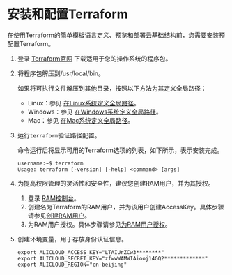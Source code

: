 # 安装和配置Terraform

在使用Terraform的简单模板语言定义、预览和部署云基础结构前，您需要安装预配置Terraform。

1.  登录 [Terraform官网](https://www.terraform.io/downloads.html) 下载适用于您的操作系统的程序包。

2.  将程序包解压到/usr/local/bin。

    如果将可执行文件解压到其他目录，按照以下方法为其定义全局路径：

    -   Linux：参见 [在Linux系统定义全局路径](https://stackoverflow.com/questions/14637979/how-to-permanently-set-path-on-linux-unix)。
    -   Windows：参见 [在Windows系统定义全局路径](https://stackoverflow.com/questions/1618280/where-can-i-set-path-to-make-exe-on-windows)。
    -   Mac：参见 [在Mac系统定义全局路径](https://stackoverflow.com/questions/14637979/how-to-permanently-set-path-on-linux-unix)。
3.  运行`terraform`验证路径配置。

    命令运行后将显示可用的Terraform选项的列表，如下所示，表示安装完成。

    ```
    username:~$ terraform
    Usage: terraform [-version] [-help] <command> [args]
    ```

4.  为提高权限管理的灵活性和安全性，建议您创建RAM用户，并为其授权。

    1.  登录 [RAM控制台](https://ram.console.aliyun.com/#/overview)。
    2.  创建名为Terraform的RAM用户，并为该用户创建AccessKey。具体步骤请参见[创建RAM用户]()。
    3.  为RAM用户授权。具体步骤请参见[为RAM用户授权](/cn.zh-CN/用户管理/为RAM用户授权.md)。
5.  创建环境变量，用于存放身份认证信息。

    ```
    export ALICLOUD_ACCESS_KEY="LTAIUrZCw3********"
    export ALICLOUD_SECRET_KEY="zfwwWAMWIAiooj14GQ2*************"
    export ALICLOUD_REGION="cn-beijing"
    ```


